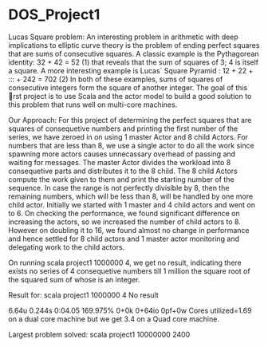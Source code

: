 DOS_Project1
============

Lucas Square problem:
An interesting problem in arithmetic with deep implications to elliptic curve
theory is the problem of ending perfect squares that are sums of consecutive
squares. A classic example is the Pythagorean identity:
32 + 42 = 52 (1)
that reveals that the sum of squares of 3; 4 is itself a square. A more interesting
example is Lucas` Square Pyramid :
12 + 22 + ::: + 242 = 702 (2)
In both of these examples, sums of squares of consecutive integers form the
square of another integer.
The goal of this rst project is to use Scala and the actor model to build a
good solution to this problem that runs well on multi-core machines.


Our Approach:
For this project of determining the perfect squares that are 
squares of consequetive numbers and printing the first number 
of the series, we have zeroed in on using 1 master Actor and 8 
child Actors. For numbers that are less than 8, we use a single 
actor to do all the work since spawning more actors causes 
unnecassary overhead of passing and waiting for messages. The 
master Actor divides the workload into 8 consequetive parts 
and distributes it to the 8 child. The 8 child Actors compute
the work given to them and print the starting number of the 
sequence. In case the range is not perfectly divisible by 8, 
then the remaining numbers, which will be less than 8, will be 
handled by one more child actor. Initially we started with 1 master 
and 4 child actors and went on to 6. On checking the performance,
we found significant difference on increasing the actors, so we
increased the number of child actors to 8. However on doubling 
it to 16, we found almost no change in performance and hence 
settled for 8 child actors and 1 master actor monitoring and
delegating work to the child actors.

On running scala project1 1000000 4, we get no result, indicating
there exists no series of 4 consequetive numbers till 1 million 
the square root of the squared sum of whose is an integer. 

Result for:
scala project1 1000000 4 
No result

6.64u 0.244s 0:04.05 169.975%    0+0k 0+64io 0pf+0w
Cores utilized=1.69 on a dual core machine but we get 3.4 on a Quad core machine. 

Largest problem solved:
scala project1 10000000 2400
